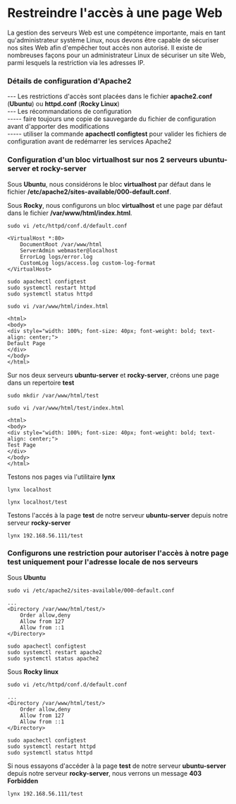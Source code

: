 # Restreindre l'accès à une page Web

La gestion des serveurs Web est une compétence importante, mais en tant qu'administrateur système Linux, nous devons être capable de sécuriser nos sites Web afin d'empêcher tout accès non autorisé. Il existe de nombreuses façons pour un administrateur Linux de sécuriser un site Web, parmi lesquels la restriction via les adresses IP.

### Détails de configuration d'Apache2

--- Les restrictions d'accès sont placées dans le fichier **apache2.conf** (**Ubuntu**) ou **httpd.conf** (**Rocky Linux**) <br>
--- Les récommandations de configuration <br>
----- faire toujours une copie de sauvegarde du fichier de configuration avant d'apporter des modifications <br>
----- utiliser la commande **apachectl configtest** pour valider les fichiers de configuration avant de redémarrer les services Apache2

### Configuration d'un bloc virtualhost sur nos 2 serveurs **ubuntu-server** et **rocky-server**

Sous **Ubuntu**, nous considérons le bloc **virtualhost** par défaut dans le fichier **/etc/apache2/sites-available/000-default.conf**.

Sous **Rocky**, nous configurons un bloc **virtualhost** et une page par défaut dans le fichier **/var/www/html/index.html**.

```
sudo vi /etc/httpd/conf.d/default.conf
```

```
<VirtualHost *:80>
    DocumentRoot /var/www/html
    ServerAdmin webmaster@localhost
    ErrorLog logs/error.log
	CustomLog logs/access.log custom-log-format
</VirtualHost>
```

```
sudo apachectl configtest
sudo systemctl restart httpd
sudo systemctl status httpd
```

```
sudo vi /var/www/html/index.html
```

```
<html>
<body>
<div style="width: 100%; font-size: 40px; font-weight: bold; text-align: center;">
Default Page
</div>
</body>
</html>
```

Sur nos deux serveurs **ubuntu-server** et **rocky-server**, créons une page dans un repertoire **test**

```
sudo mkdir /var/www/html/test
```

```
sudo vi /var/www/html/test/index.html
```

```
<html>
<body>
<div style="width: 100%; font-size: 40px; font-weight: bold; text-align: center;">
Test Page
</div>
</body>
</html>
```

Testons nos pages via l'utilitaire **lynx**

```
lynx localhost
```

```
lynx localhost/test
```

Testons l'accés à la page **test** de notre serveur **ubuntu-server** depuis notre serveur **rocky-server**

```
lynx 192.168.56.111/test
```

### Configurons une restriction pour autoriser l'accès à notre page **test** uniquement pour l'adresse locale de nos serveurs

Sous **Ubuntu**

```
sudo vi /etc/apache2/sites-available/000-default.conf
```

```
...
<Directory /var/www/html/test/>
    Order allow,deny
    Allow from 127
    Allow from ::1
</Directory>
```

```
sudo apachectl configtest
sudo systemctl restart apache2
sudo systemctl status apache2
```

Sous **Rocky linux**

```
sudo vi /etc/httpd/conf.d/default.conf
```

```
...
<Directory /var/www/html/test/>
    Order allow,deny
    Allow from 127
    Allow from ::1
</Directory>
```

```
sudo apachectl configtest
sudo systemctl restart httpd
sudo systemctl status httpd
```

Si nous essayons d'accéder à la page **test** de notre serveur **ubuntu-server** depuis notre serveur **rocky-server**, nous verrons un message **403 Forbidden**

```
lynx 192.168.56.111/test
```